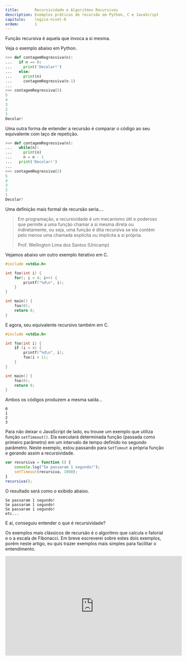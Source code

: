 ```yaml
---
title:       Recursividade e Algoritmos Recursivos
description: Exemplos práticos de recursão em Python, C e JavaScript
capitulo:    logica-nivel-6
ordem:       1
---
```




Função recursiva é aquela que invoca a si mesma.

Veja o exemplo abaixo em Python.

```python
>>> def contagemRegressiva(n):
...   if n == 0:
...     print('Decolar!')
...   else:
...     print(n)
...     contagemRegressiva(n-1)
...
>>> contagemRegressiva(5)
5
4
3
2
1
Decolar!
```

Uma outra forma de entender a recursão é comparar o código ao seu equivalente com laço de repetição.

```python
>>> def contagemRegressiva(n):
...   while(n):
...     print(n)
...     n = n - 1
...   print('Decolar!')
...
>>> contagemRegressiva(5)
5
4
3
2
1
Decolar!
```

Uma definição mais formal de recursão seria....

> Em programação, a recursividade é um mecanismo útil e poderoso que permite a uma função chamar a si mesma direta ou
> indiretamente, ou seja, uma função é dita recursiva se ela contém pelo menos uma chamada explícita ou implícita a si
> própria.
>
> Prof. Wellington Lima dos Santos (Unicamp)


Vejamos abaixo um outro exemplo iterativo em C.

```c
#include <stdio.h>

int foo(int i) {
    for(; i < 4; i++) {
        printf("%d\n", i);
    }
}

int main() {
    foo(0);
    return 0;
}
```

E agora, seu equivalente recursivo também em C.

```c
#include <stdio.h>

int foo(int i) {
    if (i < 4) {
        printf("%d\n", i);
        foo(i + 1);
    }
}

int main() {
    foo(0);
    return 0;
}
```

Ambos os códigos produzem a mesma saída...

```
0
1
2
3
```

Para não deixar o JavaScript de lado, eu trouxe um exemplo que utiliza função `setTimeout()`. Ela executará determinada
função (passada como primeiro parâmetro) em um intervalo de tempo definido no segundo parâmetro. Neste exemplo, estou
passando para `SetTimout` a própria função e gerando assim a recursividade.

```javascript
var recursiva = function () {
    console.log("Se passaram 1 segundo!");
    setTimeout(recursiva, 1000);
}
recursiva();
```

O resultado será como o exibido abaixo.

```
Se passaram 1 segundo!
Se passaram 1 segundo!
Se passaram 1 segundo!
etc...
```

E aí, conseguiu entender o que é recursividade?

Os exemplos mais clássicos de recursão é o algoritmo que calcula o fatorial e o a escala de Fibonacci. Em breve
escreverei sobre estes dois exemplos, porém neste artigo, eu quis trazer exemplos mais simples para facilitar o entendimento.

<iframe width="560" height="315" src="https://www.youtube.com/embed/lDQZrhrCK_4" frameborder="0" allow="autoplay; encrypted-media" allowfullscreen></iframe>
